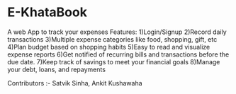 # E-KhataBook
A web App to track your expenses
Features: 
1)Login/Signup
2)Record daily transactions
3)Multiple expense categories like food, shopping, gift, etc
4)Plan budget based on shopping habits
5)Easy to read and visualize expense reports
6)Get notified of recurring bills and transactions before the due date.
7)Keep track of savings to meet your financial goals
8)Manage your debt, loans, and repayments


Contributors :- Satvik Sinha, Ankit Kushawaha
